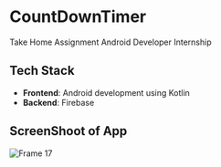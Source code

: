 # CountDownTimer

Take Home Assignment Android Developer Internship

## Tech Stack

- **Frontend**: Android development using Kotlin
- **Backend**: Firebase

## ScreenShoot of App
![Frame 17](https://github.com/Ad12-Ad/CountDownTimer/assets/76468958/9fc3c785-3dd6-4741-9712-9495d5754190)


